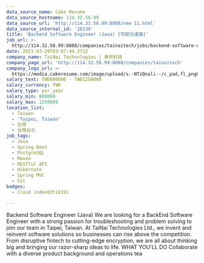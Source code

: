 ```yaml
---
data_source_name: Cake Resume
data_source_hostname: 114.32.58.99
data_source_url: 'http://114.32.58.99:8088/new 11.html'
data_source_internal_id: '28139'
title: 'Backend Software Engineer (Java) [可部分遠端]'
job_url: >-
  http://114.32.58.99:8088/companies/tainaitech/jobs/backend-software-engineer-java-be8ad1
date: 2021-03-29T03:07:44.272Z
company_name: TaiNai Technologies | 泰奈科技
company_page_url: 'http://114.32.58.99:8088/companies/tainaitech'
company_logo_url: >-
  https://media.cakeresume.com/image/upload/s--NTzQnali--/c_pad,fl_png8,h_200,w_200/v1592019026/hexmugtgpob1c4xg0ydh.png
salary_text: TWD800000 - TWD1250000
salary_currency: TWD
salary_type: per_year
salary_min: 800000
salary_max: 1250000
location_list:
  - Taiwan
  - 'Taipei, Taiwan'
  - 台灣
  - 台灣台北
job_tags:
  - Java
  - Spring Boot
  - PostgreSQL
  - Maven
  - RESTful API
  - Hibernate
  - Spring MVC
  - Git
badges:
  - Cloud index03t1419i

---
```


Backend Software Engineer (Java) We are looking for a BackEnd Software Engineer with a strong passion for troubleshooting and problem solving to join our team in Taipei, Taiwan. At TaiNai Technologies Ltd., we invent and reinvent software solutions so businesses can rise above the competition. From disruptive fintech to cutting-edge encryption, we are all about thinking big and bringing our razor-sharp ideas to life. WHAT YOU'LL DO Collaborate with a diverse product background and operations tea